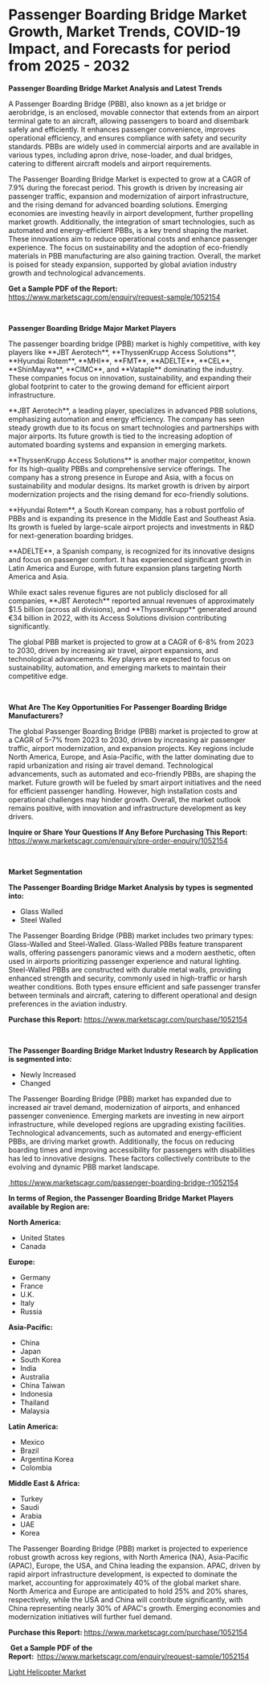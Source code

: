 <p><h1>Passenger Boarding Bridge Market Growth, Market Trends, COVID-19 Impact, and Forecasts for period from 2025 - 2032</h1></p><p><strong>Passenger Boarding Bridge Market Analysis and Latest Trends</strong></p>
<p><p>A Passenger Boarding Bridge (PBB), also known as a jet bridge or aerobridge, is an enclosed, movable connector that extends from an airport terminal gate to an aircraft, allowing passengers to board and disembark safely and efficiently. It enhances passenger convenience, improves operational efficiency, and ensures compliance with safety and security standards. PBBs are widely used in commercial airports and are available in various types, including apron drive, nose-loader, and dual bridges, catering to different aircraft models and airport requirements.</p><p>The Passenger Boarding Bridge Market is expected to grow at a CAGR of 7.9% during the forecast period. This growth is driven by increasing air passenger traffic, expansion and modernization of airport infrastructure, and the rising demand for advanced boarding solutions. Emerging economies are investing heavily in airport development, further propelling market growth. Additionally, the integration of smart technologies, such as automated and energy-efficient PBBs, is a key trend shaping the market. These innovations aim to reduce operational costs and enhance passenger experience. The focus on sustainability and the adoption of eco-friendly materials in PBB manufacturing are also gaining traction. Overall, the market is poised for steady expansion, supported by global aviation industry growth and technological advancements.</p></p>
<p><strong>Get a Sample PDF of the Report:&nbsp;</strong> <a href="https://www.marketscagr.com/enquiry/request-sample/1052154?utm_campaign=1869&utm_medium=2&utm_source=Github&utm_content=ia&utm_term=23012025&utm_id=passenger-boarding-bridge">https://www.marketscagr.com/enquiry/request-sample/1052154</a></p>
<p>&nbsp;</p>
<p><strong>Passenger Boarding Bridge Major Market Players</strong></p>
<p><p>The passenger boarding bridge (PBB) market is highly competitive, with key players like **JBT Aerotech**, **ThyssenKrupp Access Solutions**, **Hyundai Rotem**, **MHI**, **FMT**, **ADELTE**, **CEL**, **ShinMaywa**, **CIMC**, and **Vataple** dominating the industry. These companies focus on innovation, sustainability, and expanding their global footprint to cater to the growing demand for efficient airport infrastructure.</p><p>**JBT Aerotech**, a leading player, specializes in advanced PBB solutions, emphasizing automation and energy efficiency. The company has seen steady growth due to its focus on smart technologies and partnerships with major airports. Its future growth is tied to the increasing adoption of automated boarding systems and expansion in emerging markets.</p><p>**ThyssenKrupp Access Solutions** is another major competitor, known for its high-quality PBBs and comprehensive service offerings. The company has a strong presence in Europe and Asia, with a focus on sustainability and modular designs. Its market growth is driven by airport modernization projects and the rising demand for eco-friendly solutions.</p><p>**Hyundai Rotem**, a South Korean company, has a robust portfolio of PBBs and is expanding its presence in the Middle East and Southeast Asia. Its growth is fueled by large-scale airport projects and investments in R&D for next-generation boarding bridges.</p><p>**ADELTE**, a Spanish company, is recognized for its innovative designs and focus on passenger comfort. It has experienced significant growth in Latin America and Europe, with future expansion plans targeting North America and Asia.</p><p>While exact sales revenue figures are not publicly disclosed for all companies, **JBT Aerotech** reported annual revenues of approximately $1.5 billion (across all divisions), and **ThyssenKrupp** generated around €34 billion in 2022, with its Access Solutions division contributing significantly.</p><p>The global PBB market is projected to grow at a CAGR of 6-8% from 2023 to 2030, driven by increasing air travel, airport expansions, and technological advancements. Key players are expected to focus on sustainability, automation, and emerging markets to maintain their competitive edge.</p></p>
<p>&nbsp;</p>
<p><strong>What Are The Key Opportunities For Passenger Boarding Bridge Manufacturers?</strong></p>
<p><p>The global Passenger Boarding Bridge (PBB) market is projected to grow at a CAGR of 5-7% from 2023 to 2030, driven by increasing air passenger traffic, airport modernization, and expansion projects. Key regions include North America, Europe, and Asia-Pacific, with the latter dominating due to rapid urbanization and rising air travel demand. Technological advancements, such as automated and eco-friendly PBBs, are shaping the market. Future growth will be fueled by smart airport initiatives and the need for efficient passenger handling. However, high installation costs and operational challenges may hinder growth. Overall, the market outlook remains positive, with innovation and infrastructure development as key drivers.</p></p>
<p><strong>Inquire or Share Your Questions If Any Before Purchasing This Report:</strong> <a href="https://www.marketscagr.com/enquiry/pre-order-enquiry/1052154?utm_campaign=1869&utm_medium=2&utm_source=Github&utm_content=ia&utm_term=23012025&utm_id=passenger-boarding-bridge">https://www.marketscagr.com/enquiry/pre-order-enquiry/1052154</a></p>
<p>&nbsp;</p>
<p><strong>Market Segmentation</strong></p>
<p><strong>The Passenger Boarding Bridge Market Analysis by types is segmented into:</strong></p>
<p><ul><li>Glass Walled</li><li>Steel Walled</li></ul></p>
<p><p>The Passenger Boarding Bridge (PBB) market includes two primary types: Glass-Walled and Steel-Walled. Glass-Walled PBBs feature transparent walls, offering passengers panoramic views and a modern aesthetic, often used in airports prioritizing passenger experience and natural lighting. Steel-Walled PBBs are constructed with durable metal walls, providing enhanced strength and security, commonly used in high-traffic or harsh weather conditions. Both types ensure efficient and safe passenger transfer between terminals and aircraft, catering to different operational and design preferences in the aviation industry.</p></p>
<p><strong>Purchase this Report:&nbsp;</strong><a href="https://www.marketscagr.com/purchase/1052154?utm_campaign=1869&utm_medium=2&utm_source=Github&utm_content=ia&utm_term=23012025&utm_id=passenger-boarding-bridge">https://www.marketscagr.com/purchase/1052154</a></p>
<p>&nbsp;</p>
<p><strong>The Passenger Boarding Bridge Market Industry Research by Application is segmented into:</strong></p>
<p><ul><li>Newly Increased</li><li>Changed</li></ul></p>
<p><p>The Passenger Boarding Bridge (PBB) market has expanded due to increased air travel demand, modernization of airports, and enhanced passenger convenience. Emerging markets are investing in new airport infrastructure, while developed regions are upgrading existing facilities. Technological advancements, such as automated and energy-efficient PBBs, are driving market growth. Additionally, the focus on reducing boarding times and improving accessibility for passengers with disabilities has led to innovative designs. These factors collectively contribute to the evolving and dynamic PBB market landscape.</p></p>
<p><a href="https://www.marketscagr.com/passenger-boarding-bridge-r1052154?utm_campaign=1869&utm_medium=2&utm_source=Github&utm_content=ia&utm_term=23012025&utm_id=passenger-boarding-bridge">&nbsp;https://www.marketscagr.com/passenger-boarding-bridge-r1052154</a></p>
<p><strong>In terms of Region, the Passenger Boarding Bridge Market Players available by Region are:</strong></p>
<p>
    <p> <strong> North America: </strong>
        <ul>
            <li>United States</li>
            <li>Canada</li>
        </ul>
        </p> 
    <p> <strong> Europe: </strong>
        <ul>
            <li>Germany</li>
            <li>France</li>
            <li>U.K.</li>
            <li>Italy</li>
            <li>Russia</li>
        </ul>
        </p> 
    <p> <strong> Asia-Pacific: </strong>
        <ul>
            <li>China</li>
            <li>Japan</li>
            <li>South Korea</li>
            <li>India</li>
            <li>Australia</li>
            <li>China Taiwan</li>
            <li>Indonesia</li>
            <li>Thailand</li>
            <li>Malaysia</li>
        </ul>
        </p> 
    <p> <strong> Latin America: </strong>
        <ul>
            <li>Mexico</li>
            <li>Brazil</li>
            <li>Argentina Korea</li>
            <li>Colombia</li>
        </ul>
        </p> 
    <p> <strong> Middle East & Africa: </strong>
        <ul>
            <li>Turkey</li>
            <li>Saudi</li>
            <li>Arabia</li>
            <li>UAE</li>
            <li>Korea</li>
        </ul>
    </p>
    </p>
<p><p>The Passenger Boarding Bridge (PBB) market is projected to experience robust growth across key regions, with North America (NA), Asia-Pacific (APAC), Europe, the USA, and China leading the expansion. APAC, driven by rapid airport infrastructure development, is expected to dominate the market, accounting for approximately 40% of the global market share. North America and Europe are anticipated to hold 25% and 20% shares, respectively, while the USA and China will contribute significantly, with China representing nearly 30% of APAC's growth. Emerging economies and modernization initiatives will further fuel demand.</p></p>
<p><strong>Purchase this Report: </strong><a href="https://www.marketscagr.com/purchase/1052154?utm_campaign=1869&utm_medium=2&utm_source=Github&utm_content=ia&utm_term=23012025&utm_id=passenger-boarding-bridge">https://www.marketscagr.com/purchase/1052154</a></p>
<p>&nbsp;<strong>Get a Sample PDF of the Report:&nbsp;&nbsp;</strong><a href="https://www.marketscagr.com/enquiry/request-sample/1052154?utm_campaign=1869&utm_medium=2&utm_source=Github&utm_content=ia&utm_term=23012025&utm_id=passenger-boarding-bridge">https://www.marketscagr.com/enquiry/request-sample/1052154</a></p>
<p><strong></strong></p>
<p><p><a href="https://github.com/CliffMedina6/Market-Research-Report-List-7/blob/main/light-helicopter-market.md?utm_campaign=1869&utm_medium=2&utm_source=Github&utm_content=ia&utm_term=23012025&utm_id=passenger-boarding-bridge">Light Helicopter Market</a></p></p>